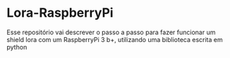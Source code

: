 # Lora-RaspberryPi
Esse repositório vai descrever o passo a passo para fazer funcionar um shield lora com um RaspberryPi 3 b+, utilizando uma biblioteca escrita em python

